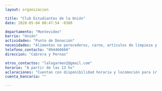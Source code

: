 ```yaml
---
layout: organizacion

title: "Club Estudiantes de la Unión"
date: 2020-05-04 00:47:54 -0300

departamento: "Montevideo"
barrio: "Unión"
actividades: "Punto de Donación"
necesidades: "Alimentos no perecederos, carne, artículos de limpieza y ropa de abrigo"
telefono_contacto: "094460660"
direccion: "Cabrera y Pernas"

otros_contactos: "lalogarmen2@gmail.com"
horario: "A partir de las 13 hs"
aclaraciones: "Cuentan con disponibilidad horaria y locomoción para ir por las donaciones"
cuenta_bancaria: ""

---
```

